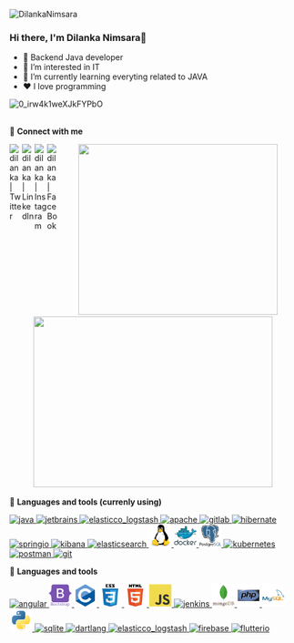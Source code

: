 <p align="left"> <img src="https://komarev.com/ghpvc/?username=DilankaNimsara" alt="DilankaNimsara" /> </p>

### Hi there, I'm Dilanka Nimsara👋

- 💼 Backend Java developer
- 👀 I’m interested in IT
- 🌱 I’m currently learning everyting related to JAVA
- ❤️ I love programming

![0_irw4k1weXJkFYPbO](https://user-images.githubusercontent.com/39086927/150156114-93d3c7ba-088c-4b8c-bca5-74afc11b182b.gif)


<br />
🔗 <b>Connect with me</b>
<p align="left">

[<img align="left" alt="dilanka | Twitter" width="22px" src="https://raw.githubusercontent.com/rahuldkjain/github-profile-readme-generator/master/src/images/icons/Social/twitter.svg" />](https://twitter.com/dilanka_nimsara?fbclid=IwAR1XKd3ci-oIZUc8L2-4gK-nWi1PzK9YtUosb-W5IKkSnvLp5iMT-0sdTFs)
[<img align="left" alt="dilanka | LinkedIn" width="22px" src="https://raw.githubusercontent.com/rahuldkjain/github-profile-readme-generator/master/src/images/icons/Social/linked-in-alt.svg" />](https://www.linkedin.com/in/dilanka-nimsara)
[<img align="left" alt="dilanka | Instagram" width="22px" src="https://raw.githubusercontent.com/rahuldkjain/github-profile-readme-generator/master/src/images/icons/Social/instagram.svg" />](https://www.instagram.com/dilankanimsara/?fbclid=IwAR0k4R7cMs0amFO_TZVpK2jLOvw0Qw8ERZhHVlA6L2rtLSqfIQdce6zGvys)
[<img align="left" alt="dilanka | FaceBook" width="22px" src="https://raw.githubusercontent.com/rahuldkjain/github-profile-readme-generator/master/src/images/icons/Social/facebook.svg" />](https://www.facebook.com/dilanka.nimsara.101)
</p>
<div align="center">
 <img src="https://github-readme-stats.vercel.app/api/top-langs/?username=DilankaNimsara&theme=radical&layout=compact" height="300" width="350"/>
  <img src="https://github-readme-stats.vercel.app/api/?username=DilankaNimsara&show_icons=true&theme=radical&count_private=true&include_all_commits=true" height="300" width="420"/>
</div>
<p align="left">
  🔗 <b>Languages and tools (currenly using)</b>
 </p>
 <a href="https://java.com/en/" target="_blank"> <img src="https://www.vectorlogo.zone/logos/java/java-vertical.svg" alt="java" width="40" height="40"/> </a>
 <a href="https://www.jetbrains.com/" target="_blank"> <img src="https://www.vectorlogo.zone/logos/jetbrains/jetbrains-icon.svg" alt="jetbrains" width="40" height="40"/> </a>
 <a href="" target="_blank"> <img src="https://www.vectorlogo.zone/logos/elasticco_logstash/elasticco_logstash-icon.svg" alt="elasticco_logstash" width="40" height="40"/> </a>
<!--   -->
<a href="" target="_blank"> <img src="https://www.vectorlogo.zone/logos/apache/apache-official.svg" alt="apache" width="40" height="40"/> </a>
<a href="" target="_blank"> <img src="https://www.vectorlogo.zone/logos/gitlab/gitlab-icon.svg" alt="gitlab" width="40" height="40"/> </a>
<a href="" target="_blank"> <img src="https://www.vectorlogo.zone/logos/hibernate/hibernate-icon.svg" alt="hibernate" width="40" height="40"/> </a>
<a href="" target="_blank"> <img src="https://www.vectorlogo.zone/logos/springio/springio-ar21.svg" alt="springio" width="60" height="40"/> </a>
<!--  -->
<a href="https://www.elastic.co/kibana" target="_blank"> <img src="https://www.vectorlogo.zone/logos/elasticco_kibana/elasticco_kibana-icon.svg" alt="kibana" width="40" height="40"/> </a>
<a href="https://www.elastic.co" target="_blank"> <img src="https://www.vectorlogo.zone/logos/elastic/elastic-icon.svg" alt="elasticsearch" width="40" height="40"/>
<a href="https://www.linux.org/" target="_blank"> <img src="https://raw.githubusercontent.com/devicons/devicon/master/icons/linux/linux-original.svg" alt="linux" width="40" height="40"/> </a>
</a> <a href="https://www.docker.com/" target="_blank"> <img src="https://raw.githubusercontent.com/devicons/devicon/master/icons/docker/docker-original-wordmark.svg" alt="docker" width="40" height="40"/> </a> 
<a href="https://www.postgresql.org" target="_blank"> <img src="https://raw.githubusercontent.com/devicons/devicon/master/icons/postgresql/postgresql-original-wordmark.svg" alt="postgresql" width="40" height="40"/> </a> 
<a href="https://kubernetes.io" target="_blank"> <img src="https://www.vectorlogo.zone/logos/kubernetes/kubernetes-icon.svg" alt="kubernetes" width="40" height="40"/> </a> 
<a href="https://postman.com" target="_blank"> <img src="https://www.vectorlogo.zone/logos/getpostman/getpostman-icon.svg" alt="postman" width="40" height="40"/> </a> 
<a href="https://git-scm.com/" target="_blank"> <img src="https://www.vectorlogo.zone/logos/git-scm/git-scm-icon.svg" alt="git" width="40" height="40"/> </a> 

</p>
  
<p align="left">
  🔗 <b>Languages and tools</b>
</p>
<a href="https://angular.io" target="_blank"> <img src="https://angular.io/assets/images/logos/angular/angular.svg" alt="angular" width="40" height="40"/> </a> 
<a href="https://getbootstrap.com" target="_blank"> <img src="https://raw.githubusercontent.com/devicons/devicon/master/icons/bootstrap/bootstrap-plain-wordmark.svg" alt="bootstrap" width="40" height="40"/> 
</a> <a href="https://www.cprogramming.com/" target="_blank"> <img src="https://raw.githubusercontent.com/devicons/devicon/master/icons/c/c-original.svg" alt="c" width="40" height="40"/> </a>
<a href="https://www.w3schools.com/css/" target="_blank"> <img src="https://raw.githubusercontent.com/devicons/devicon/master/icons/css3/css3-original-wordmark.svg" alt="css3" width="40" height="40"/> 
<a href="https://www.w3.org/html/" target="_blank"> <img src="https://raw.githubusercontent.com/devicons/devicon/master/icons/html5/html5-original-wordmark.svg" alt="html5" width="40" height="40"/> </a> 
<a href="https://developer.mozilla.org/en-US/docs/Web/JavaScript" target="_blank"> <img src="https://raw.githubusercontent.com/devicons/devicon/master/icons/javascript/javascript-original.svg" alt="javascript" width="40" height="40"/> </a> 
<a href="https://www.jenkins.io" target="_blank"> <img src="https://www.vectorlogo.zone/logos/jenkins/jenkins-icon.svg" alt="jenkins" width="40" height="40"/> </a>
<a href="https://www.mongodb.com/" target="_blank"> <img src="https://raw.githubusercontent.com/devicons/devicon/master/icons/mongodb/mongodb-original-wordmark.svg" alt="mongodb" width="40" height="40"/> </a> 
<a href="https://www.php.net" target="_blank"> <img src="https://raw.githubusercontent.com/devicons/devicon/master/icons/php/php-original.svg" alt="php" width="40" height="40"/> </a> 
  <a href="https://www.mysql.com/" target="_blank"> <img src="https://raw.githubusercontent.com/devicons/devicon/master/icons/mysql/mysql-original-wordmark.svg" alt="mysql" width="40" height="40"/> </a>
<a href="https://www.python.org" target="_blank"> <img src="https://raw.githubusercontent.com/devicons/devicon/master/icons/python/python-original.svg" alt="python" width="40" height="40"/> </a> 
<a href="https://www.sqlite.org/" target="_blank"> <img src="https://www.vectorlogo.zone/logos/sqlite/sqlite-icon.svg" alt="sqlite" width="40" height="40"/> </a> 
<a href="" target="_blank"> <img src="https://www.vectorlogo.zone/logos/dartlang/dartlang-icon.svg" alt="dartlang" width="40" height="40"/> </a>
<!--    -->
<a href="" target="_blank"> <img src="https://www.vectorlogo.zone/logos/android/android-icon.svg" alt="elasticco_logstash" width="40" height="40"/> </a>
  <a href="" target="_blank"> <img src="https://www.vectorlogo.zone/logos/firebase/firebase-icon.svg" alt="firebase" width="40" height="40"/> </a>
  <a href="" target="_blank"> <img src="https://www.vectorlogo.zone/logos/flutterio/flutterio-icon.svg" alt="flutterio" width="40" height="40"/> </a>
<!--    -->
  
<!---
DilankaNimsara/DilankaNimsara is a ✨ special ✨ repository because its `README.md` (this file) appears on your GitHub profile.
You can click the Preview link to take a look at your changes.
--->
